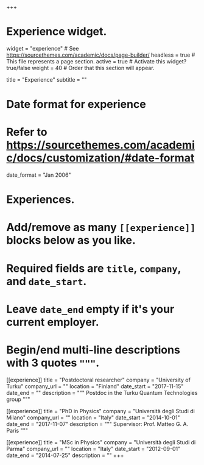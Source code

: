 +++
# Experience widget.
widget = "experience"  # See https://sourcethemes.com/academic/docs/page-builder/
headless = true  # This file represents a page section.
active = true  # Activate this widget? true/false
weight = 40  # Order that this section will appear.

title = "Experience"
subtitle = ""

# Date format for experience
#   Refer to https://sourcethemes.com/academic/docs/customization/#date-format
date_format = "Jan 2006"

# Experiences.
#   Add/remove as many `[[experience]]` blocks below as you like.
#   Required fields are `title`, `company`, and `date_start`.
#   Leave `date_end` empty if it's your current employer.
#   Begin/end multi-line descriptions with 3 quotes `"""`.
[[experience]]
  title = "Postdoctoral researcher"
  company = "University of Turku"
  company_url = ""
  location = "Finland"
  date_start = "2017-11-15"
  date_end = ""
  description = """
  Postdoc in the Turku Quantum Technologies group
  """

[[experience]]
  title = "PhD in Physics"
  company = "Università degli Studi di Milano"
  company_url = ""
  location = "Italy"
  date_start = "2014-10-01"
  date_end = "2017-11-07"
  description = """
  Supervisor: Prof. Matteo G. A. Paris
  """

[[experience]]
  title = "MSc in Physics"
  company = "Università degli Studi di Parma"
  company_url = ""
  location = "Italy"
  date_start = "2012-09-01"
  date_end = "2014-07-25"
  description = ""
+++

